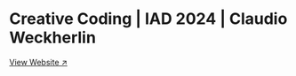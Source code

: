 # Creative Coding | IAD 2024 | Claudio Weckherlin
[View Website ↗](https://creativecoding.claudioweckherlin.com/)
